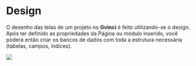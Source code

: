 # Design

O desenho das telas de um projeto no **Gvinci** é feito utilizando-se o design. Após ter definido as propriedades da Página ou módulo inserido, você poderá então criar os bancos de dados com toda a estrutura necessária \(tabelas, campos, índices\).

![](http://www.gvinci.com.br/manual/design1gv5.zoom80.png)

